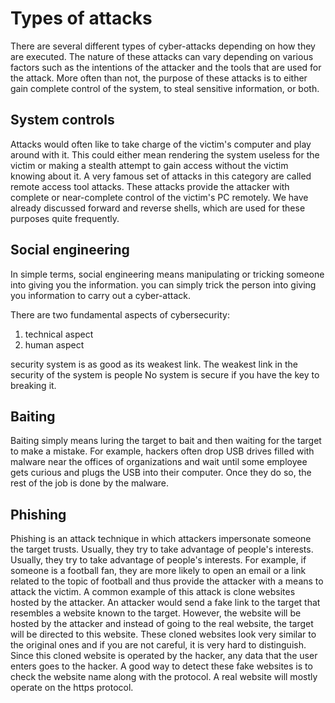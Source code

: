 # Types of attacks

There are several different types of cyber-attacks depending on how they are executed. The nature of these attacks can vary depending on various factors such as the intentions of the attacker and the tools that are used for the attack. More often than not, the purpose of these attacks is to either gain complete control of the system, to steal sensitive information, or both.


## System controls
Attacks would often like to take charge of the victim's computer and play around with it. This could either mean rendering the system useless for the victim or making a stealth attempt to gain access without the victim knowing about it. A very famous set of attacks in this category are called remote access tool attacks. These attacks provide the attacker with complete or near-complete control of the victim's PC remotely. We have already discussed forward and reverse shells, which are used for these purposes quite frequently.


## Social engineering
In simple terms, social engineering means manipulating or tricking someone into giving you the information. you can simply trick the person into
giving you information to carry out a cyber-attack.

There are two fundamental aspects of cybersecurity:
1. technical aspect
2. human aspect

security system is as good as its weakest link. The weakest link in the security of the system is people No system is secure if you have the key to breaking it.


## Baiting
Baiting simply means luring the target to bait and then waiting for the target to make a mistake. For example, hackers often drop USB drives filled with malware near the offices of organizations and wait until some employee gets curious and plugs the USB into their computer. Once they do so, the rest of the job is done by the malware.


## Phishing
Phishing is an attack technique in which attackers impersonate someone the target trusts. Usually, they try to take advantage of people's interests. Usually, they try to take advantage of people's interests. For example, if someone is a football fan, they are more likely to open an email or a link related to the topic of football and thus provide the attacker with a means to attack the victim. A common example of this attack is clone websites hosted by the attacker. An attacker would send a fake link to the target that resembles a website known to the target. However, the website will be hosted by the attacker and instead of going to the real website, the target will be directed to this website. These cloned websites look very similar to the original ones and if you are not careful, it is very hard to distinguish. Since this cloned website is operated by the hacker, any data that the user enters goes to the hacker. A good way to detect these fake websites is to check the website name along with the protocol. A real website will mostly operate on the https protocol.


